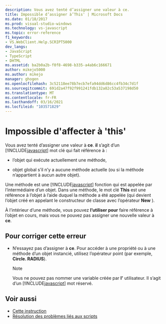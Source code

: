 ```yaml
---
description: Vous avez tenté d’assigner une valeur à ce.
title: Impossible d’assigner à’This' | Microsoft Docs
ms.date: 01/18/2017
ms.prod: visual-studio-windows
ms.technology: vs-javascript
ms.topic: error-reference
f1_keywords:
- VS.WebClient.Help.SCRIPT5000
dev_langs:
- JavaScript
- TypeScript
- DHTML
ms.assetid: ba2b0a2b-f0f8-4698-b335-a4ab6c166671
author: mikejo5000
ms.author: mikejo
manager: ghogen
ms.openlocfilehash: 3c52118ee78b7ecb7efa94dd6d86cc4fb34c7d1f
ms.sourcegitcommit: 691d2a47f92f991241fdb132a82c53a537198d50
ms.translationtype: MT
ms.contentlocale: fr-FR
ms.lasthandoff: 03/16/2021
ms.locfileid: "103571829"
---
```

# <a name="cannot-assign-to-this"></a>Impossible d'affecter à 'this'
Vous avez tenté d’assigner une valeur à **ce**. **il** s’agit d’un [!INCLUDE[javascript](../../javascript/includes/javascript-md.md)] mot clé qui fait référence à :

- l’objet qui exécute actuellement une méthode,

- objet global s’il n’y a aucune méthode actuelle (ou si la méthode n’appartient à aucun autre objet).

Une méthode est une [!INCLUDE[javascript](../../javascript/includes/javascript-md.md)] fonction qui est appelée par l’intermédiaire d’un objet. Dans une méthode, le mot clé **This** est une référence à l’objet à l’aide duquel la méthode a été appelée (qui devient l’objet créé en appelant le constructeur de classe avec l’opérateur **New** ).

À l’intérieur d’une méthode, vous pouvez **l’utiliser pour** faire référence à l’objet en cours, mais vous ne pouvez pas assigner une nouvelle valeur à **ce**.

## <a name="to-correct-this-error"></a>Pour corriger cette erreur

- N’essayez pas d’assigner à **ce**. Pour accéder à une propriété ou à une méthode d’un objet instancié, utilisez l’opérateur point (par exemple, **Circle. RADIUS**).

  > [!NOTE]
  > Vous ne pouvez pas nommer une variable créée par **l'** utilisateur. Il s’agit d’un [!INCLUDE[javascript](../../javascript/includes/javascript-md.md)] mot réservé.

## <a name="see-also"></a>Voir aussi

- [Cette instruction](https://developer.mozilla.org/docs/Web/JavaScript/Reference/Operators/this)
- [Résolution des problèmes liés aux scripts](https://developer.mozilla.org/docs/Learn/JavaScript/First_steps/What_went_wrong)
